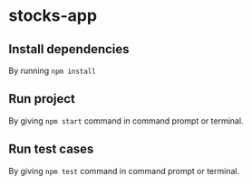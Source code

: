 # stocks-app

## Install dependencies

By running ``` npm install ```

## Run project

By giving ``` npm start ``` command in command prompt or terminal.

## Run test cases

By giving ``` npm test ``` command in command prompt or terminal.
